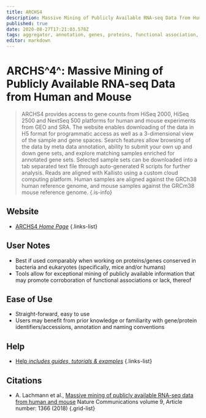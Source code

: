 ```yaml
---
title: ARCHS4
description: Massive Mining of Publicly Available RNA-seq Data from Human and Mouse
published: true
date: 2020-08-27T17:21:03.578Z
tags: aggregator, annotation, genes, proteins, functional association, specialized search, text-mining, database, data visualization, gene expression, model organism, organism-specific
editor: markdown
---
```


# ARCHS^4^: Massive Mining of Publicly Available RNA-seq Data from Human and Mouse
>ARCHS4 provides access to gene counts from HiSeq 2000, HiSeq 2500 and NextSeq 500 platforms for human and mouse experiments from GEO and SRA. The website enables downloading of the data in H5 format for programmatic access as well as a 3-dimensional view of the sample and gene spaces. Search features allow browsing of the data by meta data annotation, ability to submit your own up and down gene sets, and explore matching samples enriched for annotated gene sets. Selected sample sets can be downloaded into a tab separated text file through auto-generated R scripts for further analysis. Reads are aligned with Kallisto using a custom cloud computing platform. Human samples are aligned against the GRCh38 human reference genome, and mouse samples against the GRCm38 mouse reference genome.
{.is-info}

## Website
- [ARCHS4 *Home Page*](https://amp.pharm.mssm.edu/archs4/)
{.links-list}

## User Notes
- Best if used comparably when working on proteins/genes conserved in bacteria and eukaryotes (specifically, mice and/or humans)
- Tools allow for exceptional mining of publicly available information that may promote corroboration of functional associations or lack, thereof
## Ease of Use
- Straight-forward, easy to use
- Users may benefit from prior knowledge or familiarity with gene/protein identifiers/accessions, annotation and naming conventions
## Help
- [Help *includes guides, tutorials & examples*](https://amp.pharm.mssm.edu/archs4/help.html)
{.links-list}

## Citations
- A. Lachmann et al., [Massive mining of publicly available RNA-seq data from human and mouse](https://www.nature.com/articles/s41467-018-03751-6) Nature Communications volume 9, Article number: 1366 (2018)
{.grid-list}


